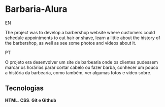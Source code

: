# Barbaria-Alura
EN

The project was to develop a barbershop website where customers could schedule appointments to cut hair or shave, learn a little about the history of the barbershop, as well as see some photos and videos about it.

PT

 O projeto era desenvolver um site de barbearia onde os clientes pudessem marcar os horários parar cortar cabelo ou fazer barba, conhecer um pouco a história da barbearia, como também, ver algumas fotos e vídeo sobre. 

 ## Tecnologias
**HTML**.
**CSS**.
**Git e Github**
